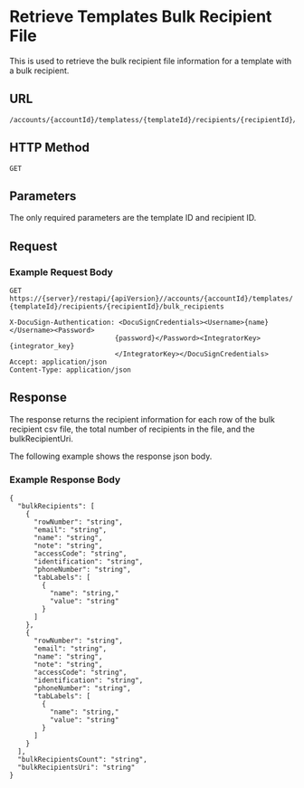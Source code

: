 # Retrieve Templates Bulk Recipient File

This is used to retrieve the bulk recipient file information for a template with a bulk recipient.

## URL

    /accounts/{accountId}/templatess/{templateId}/recipients/{recipientId}/bulk_recipients

## HTTP Method

    GET

## Parameters

The only required parameters are the template ID and recipient ID.

## Request

### Example Request Body

    GET https://{server}/restapi/{apiVersion}//accounts/{accountId}/templates/
    {templateId}/recipients/{recipientId}/bulk_recipients
    
    X-DocuSign-Authentication: <DocuSignCredentials><Username>{name}</Username><Password>
                              {password}</Password><IntegratorKey>{integrator_key}
                              </IntegratorKey></DocuSignCredentials>
    Accept: application/json
    Content-Type: application/json

## Response

The response returns the recipient information for each row of the bulk recipient csv file,
the total number of recipients in the file, and the bulkRecipientUri.

The following example shows the response json body.

### Example Response Body

    {
      "bulkRecipients": [
        {
          "rowNumber": "string",
          "email": "string",
          "name": "string",
          "note": "string",
          "accessCode": "string",
          "identification": "string",
          "phoneNumber": "string",
          "tabLabels": [
            {
              "name": "string,"
              "value": "string"
            }
          ]
        },
        {
          "rowNumber": "string",
          "email": "string",
          "name": "string",
          "note": "string",
          "accessCode": "string",
          "identification": "string",
          "phoneNumber": "string",
          "tabLabels": [
            {
              "name": "string,"
              "value": "string"
            }
          ]
        }
      ],
      "bulkRecipientsCount": "string",
      "bulkRecipientsUri": "string"
    }
